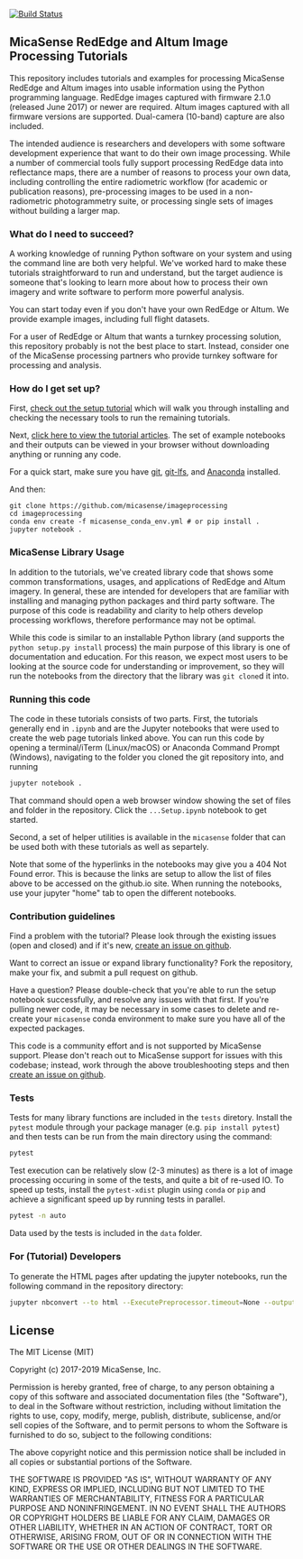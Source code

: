 [![Build Status](https://travis-ci.org/micasense/imageprocessing.svg?branch=master)](https://travis-ci.org/micasense/imageprocessing)

## MicaSense RedEdge and Altum Image Processing Tutorials

This repository includes tutorials and examples for processing MicaSense RedEdge and Altum images into usable information using the Python programming language. RedEdge images captured with firmware 2.1.0 (released June 2017) or newer are required. Altum images captured with all firmware versions are supported. Dual-camera (10-band) capture are also included.

The intended audience is researchers and developers with some software development experience that want to do their own image processing. While a number of commercial tools fully support processing RedEdge data into reflectance maps, there are a number of reasons to process your own data, including controlling the entire radiometric workflow (for academic or publication reasons), pre-processing images to be used in a non-radiometric photogrammetry suite, or processing single sets of images without building a larger map.

### What do I need to succeed?

A working knowledge of running Python software on your system and using the command line are both very helpful. We've worked hard to make these tutorials straightforward to run and understand, but the target audience is someone that's looking to learn more about how to process their own imagery and write software to perform more powerful analysis.

You can start today even if you don't have your own RedEdge or Altum. We provide example images, including full flight datasets.

For a user of RedEdge or Altum that wants a turnkey processing solution, this repository probably is not the best place to start. Instead, consider one of the MicaSense processing partners who provide turnkey software for processing and analysis.

### How do I get set up?

First, [check out the setup tutorial](https://micasense.github.io/imageprocessing/MicaSense%20Image%20Processing%20Setup.html) which will walk you through installing and checking the necessary tools to run the remaining tutorials.

Next, [click here to view the tutorial articles](https://micasense.github.io/imageprocessing/index.html). The set of example notebooks and their outputs can be viewed in your browser without downloading anything or running any code.

For a quick start, make sure you have [git](https://git-scm.com/downloads), [git-lfs](https://git-lfs.github.com/), and [Anaconda](https://www.anaconda.com/) installed.

And then:
```
git clone https://github.com/micasense/imageprocessing
cd imageprocessing
conda env create -f micasense_conda_env.yml # or pip install .
jupyter notebook .
```

### MicaSense Library Usage

In addition to the tutorials, we've created library code that shows some common transformations, usages, and applications of RedEdge and Altum imagery. In general, these are intended for developers that are familiar with installing and managing python packages and third party software.  The purpose of this code is readability and clarity to help others develop processing workflows, therefore performance may not be optimal.

While this code is similar to an installable Python library (and supports the `python setup.py install` process) the main purpose of this library is one of documentation and education. For this reason, we expect most users to be looking at the source code for understanding or improvement, so they will run the notebooks from the directory that the library was `git clone`d it into. 

### Running this code

The code in these tutorials consists of two parts. First, the tutorials generally end in `.ipynb` and are the Jupyter notebooks that were used to create the web page tutorials linked above. You can run this code by opening a terminal/iTerm (Linux/macOS) or Anaconda Command Prompt (Windows), navigating to the folder you cloned the git repository into, and running

```bash
jupyter notebook .
```

That command should open a web browser window showing the set of files and folder in the repository. Click the `...Setup.ipynb` notebook to get started.

Second, a set of helper utilities is available in the `micasense` folder that can be used both with these tutorials as well as separtely. 

Note that some of the hyperlinks in the notebooks may give you a 404 Not Found error. This is because the links are setup to allow the list of files above to be accessed on the github.io site.  When running the notebooks, use your jupyter "home" tab to open the different notebooks.

### Contribution guidelines

Find a problem with the tutorial? Please look through the existing issues (open and closed) and if it's new, [create an issue on github](https://github.com/micasense/imageprocessing/issues). 

Want to correct an issue or expand library functionality?  Fork the repository, make your fix, and submit a pull request on github.

Have a question? Please double-check that you're able to run the setup notebook successfully, and resolve any issues with that first.  If you're pulling newer code, it may be necessary in some cases to delete and re-create your `micasense` conda environment to make sure you have all of the expected packages.  

This code is a community effort and is not supported by MicaSense support. Please don't reach out to MicaSense support for issues with this codebase; instead, work through the above troubleshooting steps and then [create an issue on github](https://github.com/micasense/imageprocessing/issues).

### Tests

Tests for many library functions are included in the `tests` diretory. Install the `pytest` module through your package manager (e.g. `pip install pytest`) and then tests can be run from the main directory using the command:

```bash
pytest
```

Test execution can be relatively slow (2-3 minutes) as there is a lot of image processing occuring in some of the tests, and quite a bit of re-used IO.  To speed up tests, install the `pytest-xdist` plugin using `conda` or `pip` and achieve a significant speed up by running tests in parallel.

```bash
pytest -n auto
```

Data used by the tests is included in the `data` folder.

### For (Tutorial) Developers 

To generate the HTML pages after updating the jupyter notebooks, run the following command in the repository directory:

```bash
jupyter nbconvert --to html --ExecutePreprocessor.timeout=None --output-dir docs --execute *.ipynb
```

## License

The MIT License (MIT)

Copyright (c) 2017-2019 MicaSense, Inc.

Permission is hereby granted, free of charge, to any person obtaining a copy of this software and associated documentation files (the "Software"), to deal in the Software without restriction, including without limitation the rights to use, copy, modify, merge, publish, distribute, sublicense, and/or sell copies of the Software, and to permit persons to whom the Software is furnished to do so, subject to the following conditions:

The above copyright notice and this permission notice shall be included in all copies or substantial portions of the Software.

THE SOFTWARE IS PROVIDED "AS IS", WITHOUT WARRANTY OF ANY KIND, EXPRESS OR IMPLIED, INCLUDING BUT NOT LIMITED TO THE WARRANTIES OF MERCHANTABILITY, FITNESS FOR A PARTICULAR PURPOSE AND NONINFRINGEMENT. IN NO EVENT SHALL THE AUTHORS OR COPYRIGHT HOLDERS BE LIABLE FOR ANY CLAIM, DAMAGES OR OTHER LIABILITY, WHETHER IN AN ACTION OF CONTRACT, TORT OR OTHERWISE, ARISING FROM, OUT OF OR IN CONNECTION WITH THE SOFTWARE OR THE USE OR OTHER DEALINGS IN THE SOFTWARE.
